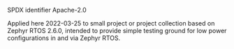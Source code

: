 SPDX identifier	Apache-2.0

Applied here 2022-03-25 to small project or project collection based on Zephyr RTOS 2.6.0, intended to provide simple testing ground for low power configurations in and via Zephyr RTOS.
